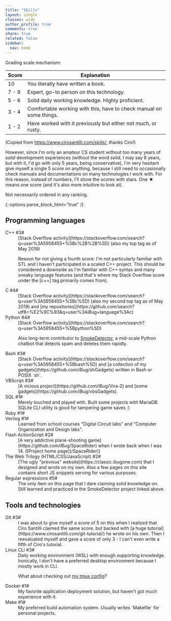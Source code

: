```yaml
---
title: "Skills"
layout: single
classes: wide
author_profile: true
comments: true
share: true
related: false
sidebar:
  nav: home
---
```


Grading scale mechanism:

| Score | Explanation |
| ----- | ----------- |
|  10   | You literally have written a book. |
| 7 - 9 | Expert, go-to person on this technology. |
| 5 - 6 | Solid daily working knowledge. Highly proficient. |
| 3 - 4 | Comfortable working with this, have to check manual on some things. |
| 1 - 2 | Have worked with it previously but either not much, or rusty. |

(Copied from <https://www.cirosantilli.com/skills/>, thanks Ciro!)

However, since I'm only an amateur CS student without too many years of *solid* development experiences
(without the word *solid*, I may say 8 years, but with it, I'd go with only 5 years, being conservative),
I'm very hesitant give myself a single 5 score on anything,
because I still need to occasionally check manuals and documentations on many technologies I work with.
For this reason, instead of numbers, I'll show the scores with stars.
One ★ means one score (and it's also more intuitive to look at).

Not necessarily ordered in any ranking.

{::options parse_block_html="true" /}

## Programming languages

<dl class="rating-table">
<dt>C++ #3#</dt>
<dd>
[Stack Overflow activity](https://stackoverflow.com/search?q=user%3A5958455+%5Bc%2B%2B%5D) (also my top tag as of May 2019)

Reason for not giving a fourth score: I'm not particularly familiar with STL and I haven't participated in a scaled C++ project. This should be considered a downside as I'm familiar with C++ syntax and many sneaky language features (and that's where my Stack Overflow score under the \[c++\] tag primarily comes from).
</dd>

<dt>C #4#</dt>
<dd>
[Stack Overflow activity](https://stackoverflow.com/search?q=user%3A5958455+%5Bc%5D) (also my second top tag as of May 2019) and [my <i class="fab fa-github"></i> repositories](https://github.com/search?utf8=%E2%9C%93&q=user%3AiBug+language%3Ac)
</dd>

<dt>Python #4#</dt>
<dd>
[Stack Overflow activity](https://stackoverflow.com/search?q=user%3A5958455+%5Bpython%5D)

Also long-term contributor to [SmokeDetector](https://github.com/Charcoal-SE/SmokeDetector), a mid-scale Python chatbot that detects spam and deletes them rapidly.
</dd>

<dt>Bash #3#</dt>
<dd>
[Stack Overflow activity](https://stackoverflow.com/search?q=user%3A5958455+%5Bbash%5D) and [a collection of my gadgets](https://github.com/iBug/shGadgets) written in Bash or POSIX `sh`.
</dd>

<dt>VBScript #3#</dt>
<dd>
[A vicious project](https://github.com/iBug/Vira-2) and [some gadgets](https://github.com/iBug/vbsGadgets).
</dd>

<dt>SQL #1#</dt>
<dd>
Merely touched and played with. Built some projects with MariaDB. SQLite CLI utility is good for tampering game saves :)
</dd>

<dt>Ruby #1#</dt>
<dd>
</dd>

<dt>Verilog #1#</dt>
<dd>
Learned from school courses "Digital Circuit labs" and "Computer Organization and Design labs".
</dd>

<dt>Flash ActionScript #2#</dt>
<dd>
[A very addictive plane-shooting game](https://github.com/iBug/SpaceRider) when I wrote back when I was 14. ([Project home page](/SpaceRider))
</dd>

<dt>The Web Trilogy (HTML/CSS/JavaScript) #2#</dt>
<dd>
[The ugly "previous" website](https://classic.ibugone.com) that I designed and wrote on my own. Also a few pages on this site contains short JS snippets serving for various purposes.
</dd>

<dt>Regular expressions #5#</dt>
<dd>
The only item on this page that I dare claiming solid knowledge on. Still learned and practiced in the SmokeDetector project linked above.
</dd>
</dl>

## Tools and technologies

<dl class="rating-table">
<dt>Git #3#</dt>
<dd>
I was about to give myself a score of 5 on this when I realized that Ciro Santilli claimed the same score, but backed with [a huge tutorial](https://www.cirosantilli.com/git-tutorial/) he wrote on his own.
Then I reevaluated myself and gave a score of only 3 - I can't even write a fifth of Ciro's tutorial.
</dd>

<dt>Linux CLI #3#</dt>
<dd>
Daily working environment (WSL) with enough supporting knowledge. Ironically, I don't have a preferred desktop environment because I mostly work in CLI.

What about checking out [my tmux config](https://ibug.github.io/ext/conf/tmux.conf)?
</dd>

<dt>Docker #1#</dt>
<dd>
My favorite application deployment solution, but haven't got much experience with it.
</dd>

<dt>Make #1#</dt>
<dd>
My preferred build automation system. Usually writes `Makefile` for personal projects.
</dd>
</dl>

<!-- Working around kramdown not recognizing &star; and &starf; -->

<script type="text/javascript">
function replaceStars() {
    $('dl.rating-table dt').each(function (item) {
        let text = $(this).text(), stars = parseInt(text.match(/#(\d+)/)[1]), i, s = "";
        for (i = 0; i < stars; i++)
            s += "\u2605";
        for (; i < 5; i++)
            s += "\u2606";
        $(this).text(text.replace(/#\d+#/, s));
    });
}

function defer(method) {
    // Poll for jQuery
    if (window.jQuery)
        method();
    else
        setTimeout(() => defer(method), 50);
}
defer(replaceStars);
</script>

<!-- 0.75em size is hurting, must override -->
<style>
dl.rating-table dd {
  font-size: 1em;
}
</style>
